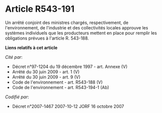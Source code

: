 # Article R543-191

Un arrêté conjoint des ministres chargés, respectivement, de l'environnement, de l'industrie et des collectivités locales
approuve les systèmes individuels que les producteurs mettent en place pour remplir les obligations prévues à l'article R.
543-188.

**Liens relatifs à cet article**

_Cité par_:

  - Décret n°97-1204 du 19 décembre 1997 - art. Annexe (V)
  - Arrêté du 30 juin 2009 - art. 1 (V)
  - Arrêté du 30 juin 2009 - art. 9 (V)
  - Code de l'environnement - art. R543-188 (V)
  - Code de l'environnement - art. R543-194-1 (Ab)

_Codifié par_:

  - Décret n°2007-1467 2007-10-12 JORF 16 octobre 2007
